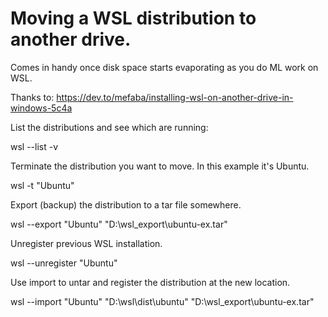 # Moving a WSL distribution to another drive.

Comes in handy once disk space starts evaporating as you do ML work on WSL.

Thanks to: https://dev.to/mefaba/installing-wsl-on-another-drive-in-windows-5c4a

List the distributions and see which are running:

wsl --list -v

Terminate the distribution you want to move. In this example it's Ubuntu.

wsl -t "Ubuntu"

Export (backup) the distribution to a tar file somewhere.

wsl --export "Ubuntu" "D:\wsl_export\ubuntu-ex.tar"

Unregister previous WSL installation.

wsl --unregister "Ubuntu"

Use import to untar and register the distribution at the new location. 

wsl --import "Ubuntu" "D:\wsl\dist\ubuntu" "D:\wsl_export\ubuntu-ex.tar"

